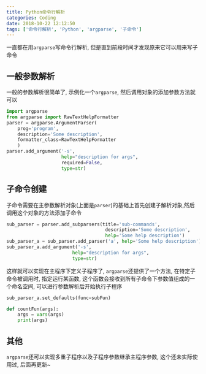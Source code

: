 ```yaml
---
title: Python命令行解析
categories: Coding
date: 2018-10-22 12:12:50
tags: ['命令行解析', 'Python', 'argparse', '子命令']
---
```


一直都在用`argparse`写命令行解析, 但是直到前段时间才发现原来它可以用来写子命令
<!-- more -->

## 一般参数解析

一般的参数解析很简单了, 示例化一个`argparse`, 然后调用对象的添加参数方法就可以

```python
import argparse
from argparse import RawTextHelpFormatter
parser = argparse.ArgumentParser(
    prog='program',
    description='Some description',
    formatter_class=RawTextHelpFormatter
    )
parser.add_argument('-s',
                    help="description for args",
                    required=False,
                    type=str)
```

## 子命令创建

子命令需要在主参数解析对象(上面是`parser`)的基础上首先创建子解析对象,然后调用这个对象的方法添加子命令

```python
sub_parser = parser.add_subparsers(title='sub-commands',
                                    description='Some description',
                                    help='Some help description')
sub_parser_a = sub_parser.add_parser('a', help='Some help description')
sub_parser_a.add_argument('-s', 
                        help="description for args",
                        type=str)
```

这样就可以实现在主程序下定义子程序了, `argparse`还提供了一个方法, 在特定子命令被调用时, 指定运行某函数, 这个函数会接收到所有子命令下参数值组成的一个命名空间, 可以进行参数解析后开始执行子程序

```python
sub_parser_a.set_defaults(func=subFun)

def countFun(args):
    args = vars(args)
    print(args)
```

## 其他

`argparse`还可以实现多重子程序以及子程序参数继承主程序参数, 这个还未实际使用过, 后面再更新~
